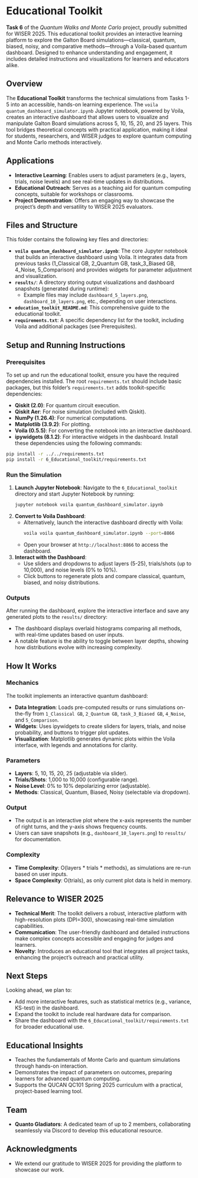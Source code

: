 
#  Educational Toolkit

**Task 6** of the *Quantum Walks and Monte Carlo* project, proudly submitted for WISER 2025. This educational toolkit provides an interactive learning platform to explore the Galton Board simulations—classical, quantum, biased, noisy, and comparative methods—through a Voila-based quantum dashboard. Designed to enhance understanding and engagement, it includes detailed instructions and visualizations for learners and educators alike.

##  Overview

The **Educational Toolkit** transforms the technical simulations from Tasks 1-5 into an accessible, hands-on learning experience. The `voila quantum_dashboard_simulator.ipynb` Jupyter notebook, powered by Voila, creates an interactive dashboard that allows users to visualize and manipulate Galton Board simulations across 5, 10, 15, 20, and 25 layers. This tool bridges theoretical concepts with practical application, making it ideal for students, researchers, and WISER judges to explore quantum computing and Monte Carlo methods interactively.

##  Applications

- **Interactive Learning**: Enables users to adjust parameters (e.g., layers, trials, noise levels) and see real-time updates in distributions.
- **Educational Outreach**: Serves as a teaching aid for quantum computing concepts, suitable for workshops or classrooms.
- **Project Demonstration**: Offers an engaging way to showcase the project’s depth and versatility to WISER 2025 evaluators.

##  Files and Structure

This folder contains the following key files and directories:

- **`voila quantum_dashboard_simulator.ipynb`**: The core Jupyter notebook that builds an interactive dashboard using Voila. It integrates data from previous tasks (1_Classical GB, 2_Quantum GB, task_3_Biased GB, 4_Noise, 5_Comparison) and provides widgets for parameter adjustment and visualization.
- **`results/`**: A directory storing output visualizations and dashboard snapshots (generated during runtime):
  - Example files may include `dashboard_5_layers.png`, `dashboard_10_layers.png`, etc., depending on user interactions.
- **`education_toolkit_README.md`**: This comprehensive guide to the educational toolkit.
- **`requirements.txt`**: A specific dependency list for the toolkit, including Voila and additional packages (see Prerequisites).

##  Setup and Running Instructions

### Prerequisites
To set up and run the educational toolkit, ensure you have the required dependencies installed. The root `requirements.txt` should include basic packages, but this folder’s `requirements.txt` adds toolkit-specific dependencies:
- **Qiskit (2.0)**: For quantum circuit execution.
- **Qiskit Aer**: For noise simulation (included with Qiskit).
- **NumPy (1.26.4)**: For numerical computations.
- **Matplotlib (3.9.2)**: For plotting.
- **Voila (0.5.5)**: For converting the notebook into an interactive dashboard.
- **ipywidgets (8.1.2)**: For interactive widgets in the dashboard.
Install these dependencies using the following commands:
```bash
pip install -r ../../requirements.txt
pip install -r 6_Educational_toolkit/requirements.txt
```

### Run the Simulation
1. **Launch Jupyter Notebook**:
   Navigate to the `6_Educational_toolkit` directory and start Jupyter Notebook by running:
   ```bash
   jupyter notebook voila quantum_dashboard_simulator.ipynb
   ```
2. **Convert to Voila Dashboard**:
   - Alternatively, launch the interactive dashboard directly with Voila:
     ```bash
     voila voila quantum_dashboard_simulator.ipynb --port=8866
     ```
   - Open your browser at `http://localhost:8866` to access the dashboard.
3. **Interact with the Dashboard**:
   - Use sliders and dropdowns to adjust layers (5-25), trials/shots (up to 10,000), and noise levels (0% to 10%).
   - Click buttons to regenerate plots and compare classical, quantum, biased, and noisy distributions.

### Outputs
After running the dashboard, explore the interactive interface and save any generated plots to the `results/` directory:
- The dashboard displays overlaid histograms comparing all methods, with real-time updates based on user inputs.
- A notable feature is the ability to toggle between layer depths, showing how distributions evolve with increasing complexity.

##  How It Works

### Mechanics
The toolkit implements an interactive quantum dashboard:
- **Data Integration**: Loads pre-computed results or runs simulations on-the-fly from `1_Classical GB`, `2_Quantum GB`, `task_3_Biased GB`, `4_Noise`, and `5_Comparison`.
- **Widgets**: Uses ipywidgets to create sliders for layers, trials, and noise probability, and buttons to trigger plot updates.
- **Visualization**: Matplotlib generates dynamic plots within the Voila interface, with legends and annotations for clarity.

### Parameters
- **Layers**: 5, 10, 15, 20, 25 (adjustable via slider).
- **Trials/Shots**: 1,000 to 10,000 (configurable range).
- **Noise Level**: 0% to 10% depolarizing error (adjustable).
- **Methods**: Classical, Quantum, Biased, Noisy (selectable via dropdown).

### Output
- The output is an interactive plot where the x-axis represents the number of right turns, and the y-axis shows frequency counts.
- Users can save snapshots (e.g., `dashboard_10_layers.png`) to `results/` for documentation.

### Complexity
- **Time Complexity**: O(layers * trials * methods), as simulations are re-run based on user inputs.
- **Space Complexity**: O(trials), as only current plot data is held in memory.

##  Relevance to WISER 2025

- **Technical Merit**: The toolkit delivers a robust, interactive platform with high-resolution plots (DPI=300), showcasing real-time simulation capabilities.
- **Communication**: The user-friendly dashboard and detailed instructions make complex concepts accessible and engaging for judges and learners.
- **Novelty**: Introduces an educational tool that integrates all project tasks, enhancing the project’s outreach and practical utility.

##  Next Steps

Looking ahead, we plan to:
- Add more interactive features, such as statistical metrics (e.g., variance, KS-test) in the dashboard.
- Expand the toolkit to include real hardware data  for comparison.
- Share the dashboard with the `6_Educational_toolkit/requirements.txt` for broader educational use.

##  Educational Insights
-  Teaches the fundamentals of Monte Carlo and quantum simulations through hands-on interaction.
-  Demonstrates the impact of parameters on outcomes, preparing learners for advanced quantum computing.
-  Supports the QUCAN QC101 Spring 2025 curriculum with a practical, project-based learning tool.

##  Team

- **Quanto Gladiators**: A dedicated team of up to 2 members, collaborating seamlessly via Discord to develop this educational resource.

##  Acknowledgments

- We extend our gratitude to WISER 2025 for providing the platform to showcase our work.




